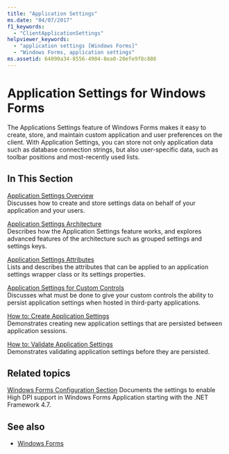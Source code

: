 ```yaml
---
title: "Application Settings"
ms.date: "04/07/2017"
f1_keywords: 
  - "ClientApplicationSettings"
helpviewer_keywords: 
  - "application settings [Windows Forms]"
  - "Windows Forms, application settings"
ms.assetid: 64090a34-8556-4904-8ea0-20efe9f8c886
---
```

# Application Settings for Windows Forms
The Applications Settings feature of Windows Forms makes it easy to create, store, and maintain custom application and user preferences on the client. With Application Settings, you can store not only application data such as database connection strings, but also user-specific data, such as toolbar positions and most-recently used lists.  
  
## In This Section  
 [Application Settings Overview](application-settings-overview.md)  
 Discusses how to create and store settings data on behalf of your application and your users.  
  
 [Application Settings Architecture](application-settings-architecture.md)  
 Describes how the Application Settings feature works, and explores advanced features of the architecture such as grouped settings and settings keys.  
  
 [Application Settings Attributes](application-settings-attributes.md)  
 Lists and describes the attributes that can be applied to an application settings wrapper class or its settings properties.  
  
 [Application Settings for Custom Controls](application-settings-for-custom-controls.md)  
 Discusses what must be done to give your custom controls the ability to persist application settings when hosted in third-party applications.  
  
 [How to: Create Application Settings](how-to-create-application-settings.md)  
 Demonstrates creating new application settings that are persisted between application sessions.  
  
 [How to: Validate Application Settings](how-to-validate-application-settings.md)  
 Demonstrates validating application settings before they are persisted.  
  
## Related topics

[Windows Forms Configuration Section](../../configure-apps/file-schema/winforms/index.md)
Documents the settings to enable High DPI support in Windows Forms Application starting with the .NET Framework 4.7.

## See also

- [Windows Forms](../index.md)
